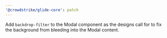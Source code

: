 ```yaml
---
'@crowdstrike/glide-core': patch
---
```


Add `backdrop-filter` to the Modal component as the designs call for to fix the background from bleeding into the Modal content.
